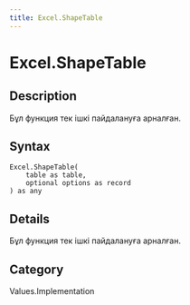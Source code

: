 ```yaml
---
title: Excel.ShapeTable
---
```


# Excel.ShapeTable


## Description

Бұл функция тек ішкі пайдалануға арналған.


## Syntax

```powerquery
Excel.ShapeTable(
    table as table,
    optional options as record
) as any
```


## Details

Бұл функция тек ішкі пайдалануға арналған.



## Category
Values.Implementation
